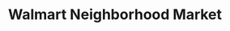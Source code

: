 ---
title: "Walmart Neighborhood Market"
url: /simpsonville/walmart-neighborhood-market-highway-14/
shop: supermarket
---